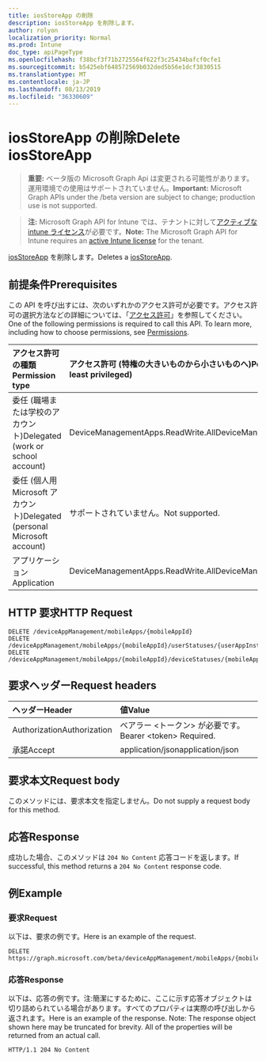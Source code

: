 ```yaml
---
title: iosStoreApp の削除
description: iosStoreApp を削除します。
author: rolyon
localization_priority: Normal
ms.prod: Intune
doc_type: apiPageType
ms.openlocfilehash: f38bcf3f71b2725564f622f3c25434bafcf0cfe1
ms.sourcegitcommit: b5425ebf648572569b032ded5b56e1dcf3830515
ms.translationtype: MT
ms.contentlocale: ja-JP
ms.lasthandoff: 08/13/2019
ms.locfileid: "36330609"
---
```

# <a name="delete-iosstoreapp"></a><span data-ttu-id="21d04-103">iosStoreApp の削除</span><span class="sxs-lookup"><span data-stu-id="21d04-103">Delete iosStoreApp</span></span>

> <span data-ttu-id="21d04-104">**重要:** ベータ版の Microsoft Graph Api は変更される可能性があります。運用環境での使用はサポートされていません。</span><span class="sxs-lookup"><span data-stu-id="21d04-104">**Important:** Microsoft Graph APIs under the /beta version are subject to change; production use is not supported.</span></span>

> <span data-ttu-id="21d04-105">**注:** Microsoft Graph API for Intune では、テナントに対して[アクティブな intune ライセンス](https://go.microsoft.com/fwlink/?linkid=839381)が必要です。</span><span class="sxs-lookup"><span data-stu-id="21d04-105">**Note:** The Microsoft Graph API for Intune requires an [active Intune license](https://go.microsoft.com/fwlink/?linkid=839381) for the tenant.</span></span>

<span data-ttu-id="21d04-106">[iosStoreApp](../resources/intune-apps-iosstoreapp.md) を削除します。</span><span class="sxs-lookup"><span data-stu-id="21d04-106">Deletes a [iosStoreApp](../resources/intune-apps-iosstoreapp.md).</span></span>

## <a name="prerequisites"></a><span data-ttu-id="21d04-107">前提条件</span><span class="sxs-lookup"><span data-stu-id="21d04-107">Prerequisites</span></span>
<span data-ttu-id="21d04-p101">この API を呼び出すには、次のいずれかのアクセス許可が必要です。アクセス許可の選択方法などの詳細については、「[アクセス許可](/graph/permissions-reference)」を参照してください。</span><span class="sxs-lookup"><span data-stu-id="21d04-p101">One of the following permissions is required to call this API. To learn more, including how to choose permissions, see [Permissions](/graph/permissions-reference).</span></span>

|<span data-ttu-id="21d04-110">アクセス許可の種類</span><span class="sxs-lookup"><span data-stu-id="21d04-110">Permission type</span></span>|<span data-ttu-id="21d04-111">アクセス許可 (特権の大きいものから小さいものへ)</span><span class="sxs-lookup"><span data-stu-id="21d04-111">Permissions (from most to least privileged)</span></span>|
|:---|:---|
|<span data-ttu-id="21d04-112">委任 (職場または学校のアカウント)</span><span class="sxs-lookup"><span data-stu-id="21d04-112">Delegated (work or school account)</span></span>|<span data-ttu-id="21d04-113">DeviceManagementApps.ReadWrite.All</span><span class="sxs-lookup"><span data-stu-id="21d04-113">DeviceManagementApps.ReadWrite.All</span></span>|
|<span data-ttu-id="21d04-114">委任 (個人用 Microsoft アカウント)</span><span class="sxs-lookup"><span data-stu-id="21d04-114">Delegated (personal Microsoft account)</span></span>|<span data-ttu-id="21d04-115">サポートされていません。</span><span class="sxs-lookup"><span data-stu-id="21d04-115">Not supported.</span></span>|
|<span data-ttu-id="21d04-116">アプリケーション</span><span class="sxs-lookup"><span data-stu-id="21d04-116">Application</span></span>|<span data-ttu-id="21d04-117">DeviceManagementApps.ReadWrite.All</span><span class="sxs-lookup"><span data-stu-id="21d04-117">DeviceManagementApps.ReadWrite.All</span></span>|

## <a name="http-request"></a><span data-ttu-id="21d04-118">HTTP 要求</span><span class="sxs-lookup"><span data-stu-id="21d04-118">HTTP Request</span></span>
<!-- {
  "blockType": "ignored"
}
-->
``` http
DELETE /deviceAppManagement/mobileApps/{mobileAppId}
DELETE /deviceAppManagement/mobileApps/{mobileAppId}/userStatuses/{userAppInstallStatusId}/app
DELETE /deviceAppManagement/mobileApps/{mobileAppId}/deviceStatuses/{mobileAppInstallStatusId}/app
```

## <a name="request-headers"></a><span data-ttu-id="21d04-119">要求ヘッダー</span><span class="sxs-lookup"><span data-stu-id="21d04-119">Request headers</span></span>
|<span data-ttu-id="21d04-120">ヘッダー</span><span class="sxs-lookup"><span data-stu-id="21d04-120">Header</span></span>|<span data-ttu-id="21d04-121">値</span><span class="sxs-lookup"><span data-stu-id="21d04-121">Value</span></span>|
|:---|:---|
|<span data-ttu-id="21d04-122">Authorization</span><span class="sxs-lookup"><span data-stu-id="21d04-122">Authorization</span></span>|<span data-ttu-id="21d04-123">ベアラー &lt;トークン&gt; が必要です。</span><span class="sxs-lookup"><span data-stu-id="21d04-123">Bearer &lt;token&gt; Required.</span></span>|
|<span data-ttu-id="21d04-124">承諾</span><span class="sxs-lookup"><span data-stu-id="21d04-124">Accept</span></span>|<span data-ttu-id="21d04-125">application/json</span><span class="sxs-lookup"><span data-stu-id="21d04-125">application/json</span></span>|

## <a name="request-body"></a><span data-ttu-id="21d04-126">要求本文</span><span class="sxs-lookup"><span data-stu-id="21d04-126">Request body</span></span>
<span data-ttu-id="21d04-127">このメソッドには、要求本文を指定しません。</span><span class="sxs-lookup"><span data-stu-id="21d04-127">Do not supply a request body for this method.</span></span>

## <a name="response"></a><span data-ttu-id="21d04-128">応答</span><span class="sxs-lookup"><span data-stu-id="21d04-128">Response</span></span>
<span data-ttu-id="21d04-129">成功した場合、このメソッドは `204 No Content` 応答コードを返します。</span><span class="sxs-lookup"><span data-stu-id="21d04-129">If successful, this method returns a `204 No Content` response code.</span></span>

## <a name="example"></a><span data-ttu-id="21d04-130">例</span><span class="sxs-lookup"><span data-stu-id="21d04-130">Example</span></span>

### <a name="request"></a><span data-ttu-id="21d04-131">要求</span><span class="sxs-lookup"><span data-stu-id="21d04-131">Request</span></span>
<span data-ttu-id="21d04-132">以下は、要求の例です。</span><span class="sxs-lookup"><span data-stu-id="21d04-132">Here is an example of the request.</span></span>
``` http
DELETE https://graph.microsoft.com/beta/deviceAppManagement/mobileApps/{mobileAppId}
```

### <a name="response"></a><span data-ttu-id="21d04-133">応答</span><span class="sxs-lookup"><span data-stu-id="21d04-133">Response</span></span>
<span data-ttu-id="21d04-p102">以下は、応答の例です。注:簡潔にするために、ここに示す応答オブジェクトは切り詰められている場合があります。すべてのプロパティは実際の呼び出しから返されます。</span><span class="sxs-lookup"><span data-stu-id="21d04-p102">Here is an example of the response. Note: The response object shown here may be truncated for brevity. All of the properties will be returned from an actual call.</span></span>
``` http
HTTP/1.1 204 No Content
```







